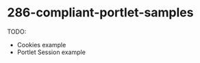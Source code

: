 286-compliant-portlet-samples
=============================


TODO:
* Cookies example
* Portlet Session example
